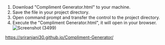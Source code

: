 1. Download "Compliment Generator.html" to your machine.
2. Save the file in your project directory.
3. Open command prompt and transfer the control to the project directory.
4. Execute the "Compliment Generator.html", it will open in your browser.
![Screenshot (3499)](https://github.com/user-attachments/assets/50809942-4fa8-4373-b865-1b0cf56c8ef6)

https://sriranjani30.github.io/Compliment-Generator/
